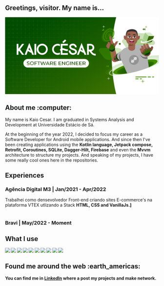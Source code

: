 <h2>Greetings, visitor. My name is...</h2>
<img src="/img_kaio.png" alt="My cool logo"/>
<h2>About me :computer:</h2>
<p>
My name is Kaio Cesar. I am graduated in Systems Analysis and Development at Universidade Estácio de Sá.

At the beginning of the year 2022, I decided to focus my career as a Software Developer for Android mobile applications. And since then I've been creating applications using the <b>Kotlin language, Jetpack compose, Retrofit, Coroutines, SQLite, Dagger-Hilt, Firebase</b> and even the <b>Mvvm</b> architecture to structure my projects. And speaking of my projects, I have some really cool ones here in the repositories.
</p>

<h2>Experiences</h2>
<h3><b>Agência Digital M3 | Jan/2021 - Apr/2022</b></h3>
Trabalhei como densevolvedor Front-end criando sites E-commerce's na plataforma VTEX utlizando a Stack <b>HTML, CSS and VanillaJs.]
<br/>
</br>
<h3><b>Bravi | May/2022 - Moment</b></h3>

<h2>What I use</h2>

<div>
    <img src="https://img.icons8.com/color/48/000000/html-5--v1.png"/>
    <img src="https://img.icons8.com/color/48/000000/css3.png"/>
    <img src="https://img.icons8.com/color/48/null/sass-avatar.png"/>
    <img src="https://img.icons8.com/color/48/000000/javascript--v1.png"/>
    <img src="https://img.icons8.com/fluency/48/000000/typescript--v1.png"/>
    <img src="https://img.icons8.com/color/48/000000/react-native.png"/>
    <img src="https://img.icons8.com/color/48/null/graphql.png"/>
    <img src="https://img.icons8.com/external-tal-revivo-shadow-tal-revivo/48/000000/external-jest-can-collect-code-coverage-information-from-entire-projects-logo-shadow-tal-revivo.png"/>
    <img src="https://img.icons8.com/color/48/000000/webpack.png"/>
    <img src="https://img.icons8.com/color/48/000000/docker.png"/>
</div>

<h2>Found me around the web :earth_americas:</h2>
<p>
You can find me in <a href="https://www.linkedin.com/in/kaioribeiro/"><b>LinkedIn</b></a> where a post my projects and make network.
</p>
